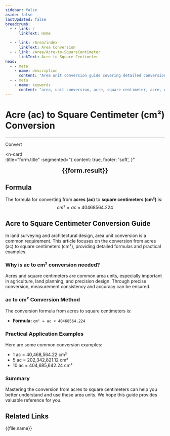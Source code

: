 ```yaml
---
sidebar: false
aside: false
lastUpdated: false
breadcrumb:
  - - link: /
      linkText: Home

  - - link: /Area/index
      linkText: Area Conversion
  - - link: /Area/Acre-to-SquareCentimeter
      linkText: Acre to Square Centimeter
head:
  - - meta
    - name: description
      content: "Area unit conversion guide covering detailed conversion formulas and explanations from acres (ac) to square centimeters (cm²)."
  - - meta
    - name: keywords
      content: "area, unit conversion, acre, square centimeter, acre, cm², acre to square centimeter, area conversion guide, acre to square centimeter conversion, acre to square centimeter, square centimeter conversion, area unit conversion, acre to square centimeter, square centimeter calculation, precision land surveying, scientific area calculation, acre symbol, square centimeter symbol, area unit comparison, acre conversion table, square centimeter conversion formula, area conversion tool, acre calculation, square centimeter calculator, area conversion formula, precision measurement units, agricultural science area, experimental land area, acre to square centimeter formula, square centimeter area calculation, area unit conversion, scientific research units, precision agriculture area, acre square centimeter comparison table, area calculation tool, scientific measurement units"
---
```

# Acre (ac) to Square Centimeter (cm²) Conversion
---
<script setup>
import { onMounted, reactive, inject, ref } from 'vue'
import { NButton, NForm, NFormItem, NInput, NInputNumber, NSelect, NCard, useMessage,NGrid ,NGi } from 'naive-ui'
import { defineClientComponent } from 'vitepress'
import { Area } from '../files';
const seoKey = ['acre square centimeter','acre and square centimeter conversion','how many square centimeters in one acre','acre to square centimeter','acres cm²','acre conversion','square centimeter conversion','area conversion','unit conversion','acre to square centimeter','ac cm²','acre square centimeter conversion','area unit conversion','acre square centimeter calculator','acre square centimeter comparison table','length conversion','unit conversion','acre square centimeter converter','square centimeter length','acre length','area calculation','unit conversion formula','acre square centimeter calculation','area converter','square centimeter unit conversion','acre unit conversion','area unit conversion table','acre square centimeter conversion table']
const convert = inject('convert')

const form = reactive({
  number: null,
  result: '',
  title: 'Acre (ac) to Square Centimeter (cm²) Conversion'
})

const convertHandler = () => {
  if (form.number !== null && !isNaN(form.number)) {
    const convertedValue = parseFloat(form.number) * 40468564.224
    form.result = `${form.number}ac = ${convertedValue.toFixed(2)}cm²`
  } else {
    form.result = 'Please enter a valid number.'
  }
}
</script>

<n-form size="large" :model="form">
  <n-form-item label="Acres (ac)">
    <n-input-number v-model:value="form.number" placeholder="Enter acres" style="width: 100%" />
  </n-form-item>
  <n-form-item>
    <n-button type="info" @click="convertHandler" block>Convert</n-button>
  </n-form-item>
</n-form>

<n-card  
  :title="form.title"
  :segmented="{
    content: true,
    footer: 'soft',
  }"
>
  <div  style="text-align:center;font-size:20px;">
    <strong>{{form.result}}</strong>
  </div>
    <template #footer>
    <div>
      <span v-for="item of seoKey">{{item}}, </span>
    </div>
  </template>
</n-card>

## Formula

The formula for converting from **acres (ac)** to **square centimeters (cm²)** is:
$$ cm² = ac \times 40468564.224 $$

## Acre to Square Centimeter Conversion Guide

In land surveying and architectural design, area unit conversion is a common requirement. This article focuses on the conversion from acres (ac) to square centimeters (cm²), providing detailed formulas and practical examples.

### Why is ac to cm² conversion needed?

Acres and square centimeters are common area units, especially important in agriculture, land planning, and precision design. Through precise conversion, measurement consistency and accuracy can be ensured.

### ac to cm² Conversion Method

The conversion formula from acres to square centimeters is:

- **Formula:** `cm² = ac × 40468564.224`

### Practical Application Examples

Here are some common conversion examples:

- 1 ac = 40,468,564.22 cm²
- 5 ac = 202,342,821.12 cm²
- 10 ac = 404,685,642.24 cm²

### Summary

Mastering the conversion from acres to square centimeters can help you better understand and use these area units. We hope this guide provides valuable reference for you.

## Related Links
<n-grid x-gap="12" :cols="2">
  <n-gi v-for="(file, index) in Area" :key="index">
    <n-button
      text
      tag="a"
      :href="file.path"
      type="info"
    >
      {{file.name}}
    </n-button>
  </n-gi>
</n-grid>